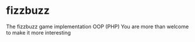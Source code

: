 # fizzbuzz
The fizzbuzz game implementation OOP (PHP)
You are more than welcome to make it more interesting
